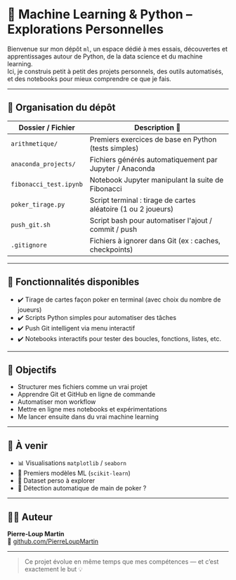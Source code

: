 # 🤖 Machine Learning & Python – Explorations Personnelles

Bienvenue sur mon dépôt `ml`, un espace dédié à mes essais, découvertes et apprentissages autour de Python, de la data science et du machine learning.  
Ici, je construis petit à petit des projets personnels, des outils automatisés, et des notebooks pour mieux comprendre ce que je fais.

---

## 📂 Organisation du dépôt

| Dossier / Fichier        | Description 📌                                     |
|--------------------------|----------------------------------------------------|
| `arithmetique/`          | Premiers exercices de base en Python (tests simples) |
| `anaconda_projects/`     | Fichiers générés automatiquement par Jupyter / Anaconda |
| `fibonacci_test.ipynb`   | Notebook Jupyter manipulant la suite de Fibonacci |
| `poker_tirage.py`        | Script terminal : tirage de cartes aléatoire (1 ou 2 joueurs) |
| `push_git.sh`            | Script bash pour automatiser l'ajout / commit / push |
| `.gitignore`             | Fichiers à ignorer dans Git (ex : caches, checkpoints) |

---

## 🔧 Fonctionnalités disponibles

- ✔️ Tirage de cartes façon poker en terminal (avec choix du nombre de joueurs)
- ✔️ Scripts Python simples pour automatiser des tâches
- ✔️ Push Git intelligent via menu interactif
- ✔️ Notebooks interactifs pour tester des boucles, fonctions, listes, etc.

---

## 🎯 Objectifs

- Structurer mes fichiers comme un vrai projet
- Apprendre Git et GitHub en ligne de commande
- Automatiser mon workflow
- Mettre en ligne mes notebooks et expérimentations
- Me lancer ensuite dans du vrai machine learning

---

## 🚀 À venir

- 📊 Visualisations `matplotlib` / `seaborn`
- 🤖 Premiers modèles ML (`scikit-learn`)
- 📁 Dataset perso à explorer
- 🧠 Détection automatique de main de poker ?

---

## 🙋‍♂️ Auteur

**Pierre-Loup Martin**  
🔗 [github.com/PierreLoupMartin](https://github.com/PierreLoupMartin)

---

> Ce projet évolue en même temps que mes compétences — et c’est exactement le but 💡


